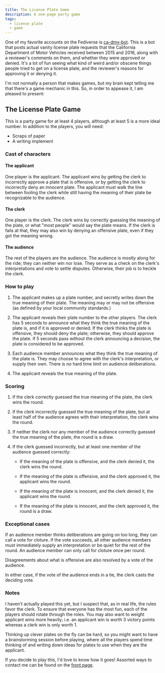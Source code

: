 ```yaml
---
title: The License Plate Game
description: A one-page party game
tags:
  - license plate
  - game
---
```


One of my favorite accounts on the Fediverse is [ca-dmv-bot](https://botsin.space/@ca_dmv_bot).
This is a bot that posts actual vanity license plate requests that the California Department of Motor Vehicles received between 2015 and 2016, along with a reviewer's comments on them, and whether they were approved or denied.
It's a lot of fun seeing what kind of weird and/or obscene things people tried to get on a license plate, and the reviewer's reasons for approving it or denying it.

I'm not normally a person that makes games, but my brain kept telling me that there's a game mechanic in this.
So, in order to appease it, I am pleased to present:

## The License Plate Game

This is a party game for at least 4 players, although at least 5 is a more ideal number.
In addition to the players, you will need:

- Scraps of paper
- A writing implement

### Cast of characters

#### The applicant

One player is the applicant.
The applicant wins by getting the clerk to incorrectly approve a plate that is offensive, or by getting the clerk to incorrectly deny an innocent plate.
The applicant must walk the line between fooling the clerk while still having the meaning of their plate be recognizable to the audience.

#### The clerk

One player is the clerk.
The clerk wins by correctly guessing the meaning of the plate, or what "most people" would say the plate means.
If the clerk is fails at that, they may also win by denying an offensive plate, even if they got the meaning wrong.

#### The audience

The rest of the players are the audience.
The audience is mostly along for the ride; they can neither win nor lose.
They serve as a check on the clerk's interpretations and vote to settle disputes.
Otherwise, their job is to heckle the clerk.

### How to play

1. The applicant makes up a plate number, and secretly writes down the true meaning of their plate. The meaning may or may not be offensive (as defined by your local community standards.)

2. The applicant reveals their plate number to the other players. The clerk has 5 seconds to announce what they think the true meaning of the plate is, and if it is approved or denied. If the clerk thinks the plate is offensive, they should deny the plate; otherwise, they should approve the plate. If 5 seconds pass without the clerk announcing a decision, the plate is considered to be approved.

3. Each audience member announces what they think the true meaning of the plate is. They may choose to agree with the clerk's interpretation, or supply their own. There is no hard time limit on audience deliberations.

4. The applicant reveals the true meaning of the plate.

### Scoring

1. If the clerk correctly guessed the true meaning of the plate, the clerk wins the round.

2. If the clerk incorrectly guessed the true meaning of the plate, but at least half of the audience agrees with their interpretation, the clerk wins the round.

3. If neither the clerk nor any member of the audience correctly guessed the true meaning of the plate, the round is a draw.

4. If the clerk guessed incorrectly, but at least one member of the audience guessed correctly:

    - If the meaning of the plate is offensive, and the clerk denied it, the clerk wins the round.

    - If the meaning of the plate is offensive, and the clerk approved it, the applicant wins the round.

    - If the meaning of the plate is innocent, and the clerk denied it, the applicant wins the round.

    - If the meaning of the plate is innocent, and the clerk approved it, the round is a draw.

### Exceptional cases

If an audience member thinks deliberations are going on too long, they can call a vote for cloture. If the vote succeeds, all other audience members must immediately supply an interpretation or be quiet for the rest of the round. An audience member can only call for cloture once per round.

Disagreements about what is offensive are also resolved by a vote of the audience.

In either case, if the vote of the audience ends in a tie, the clerk casts the deciding vote.

### Notes

I haven't actually played this yet, but I suspect that, as in real life, the rules favor the clerk.
To ensure that everyone has the most fun, each of the players should rotate through the roles.
You may also want to weight applicant wins more heavily; i.e. an applicant win is worth 3 victory points whereas a clerk win is only worth 1.

Thinking up clever plates on the fly can be hard, so you might want to have a brainstorming session before playing, where all the players spend time thinking of and writing down ideas for plates to use when they are the applicant.

If you decide to play this, I'd love to know how it goes!
Assorted ways to contact me can be found on the [front page](/).
